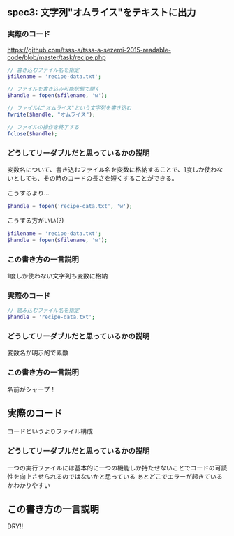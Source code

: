 ## spec3: 文字列"オムライス"をテキストに出力

### 実際のコード

https://github.com/tsss-a/tsss-a-sezemi-2015-readable-code/blob/master/task/recipe.php


```php
// 書き込むファイル名を指定
$filename = 'recipe-data.txt';

// ファイルを書き込み可能状態で開く
$handle = fopen($filename, 'w');

// ファイルに"オムライス"という文字列を書き込む
fwrite($handle, "オムライス");

// ファイルの操作を終了する
fclose($handle);
```

### どうしてリーダブルだと思っているかの説明

変数名について、書き込むファイル名を変数に格納することで、1度しか使わないとしても、その時のコードの長さを短くすることができる。

こうするより…

```php
$handle = fopen('recipe-data.txt', 'w');
```

こうする方がいい(?)

```php
$filename = 'recipe-data.txt';
$handle = fopen($filename, 'w');
```

### この書き方の一言説明

1度しか使わない文字列も変数に格納

### 実際のコード

```php
// 読み込むファイル名を指定
$handle = 'recipe-data.txt';
```

### どうしてリーダブルだと思っているかの説明
変数名が明示的で素敵

### この書き方の一言説明
名前がシャープ！

## 実際のコード
コードというよりファイル構成

### どうしてリーダブルだと思っているかの説明
一つの実行ファイルには基本的に一つの機能しか持たせないことでコードの可読性を向上させられるのではないかと思っている
あとどこでエラーが起きているかわかりやすい

## この書き方の一言説明
DRY!!



